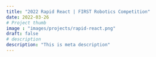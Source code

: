 ```yaml
---
title: "2022 Rapid React | FIRST Robotics Competition"
date: 2022-03-26
# Project thumb
image : "images/projects/rapid-react.png"
draft: false
# description
description: "This is meta description"
---
```

